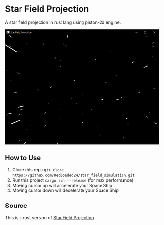 # Star Field Projection

A star field projection in rust lang using piston-2d engine.

![example_img](images/example.png)

## How to Use

1. Clone this repo `git clone https://github.com/Redloaded24/star_field_simulation.git`
1. Run this project `cargo run --release` (for max performance)
1. Moving cursor up will accelerate your Space Ship
1. Moving cursor down will decelerate your Space Ship

## Source  

This is a rust version of [Star Field Projection](https://www.youtube.com/watch?v=17WoOqgXsRM)
  

